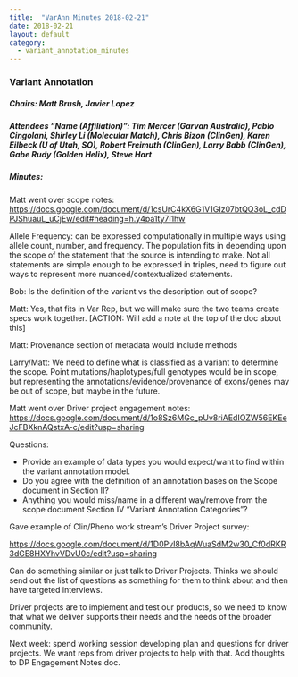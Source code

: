 ```yaml
---
title:  "VarAnn Minutes 2018-02-21"
date: 2018-02-21
layout: default
category:
  - variant_annotation_minutes
---
```


### Variant Annotation
##### Chairs: Matt Brush, Javier Lopez
##### Attendees “Name (Affiliation)”: Tim Mercer (Garvan Australia), Pablo Cingolani, Shirley Li (Molecular Match), Chris Bizon (ClinGen), Karen Eilbeck (U of Utah, SO), Robert Freimuth (ClinGen), Larry Babb (ClinGen), Gabe Rudy (Golden Helix), Steve Hart


##### Minutes:

Matt went over scope notes: https://docs.google.com/document/d/1csUrC4kX6G1V1GIz07btQQ3oL_cdDPJShuauL_uCjEw/edit#heading=h.y4pa1ty7i1hw

Allele Frequency: can be expressed computationally in multiple ways using allele count, number, and frequency.  The population fits in depending upon the scope of the statement that the source is intending to make. Not all statements are simple enough to be expressed in triples, need to figure out ways to represent more nuanced/contextualized statements.

Bob: Is the definition of the variant vs the description out of scope?

Matt: Yes, that fits in Var Rep, but we will make sure the two teams create specs work together. [ACTION: Will add a note at the top of the doc about this]

Matt: Provenance section of metadata would include methods

Larry/Matt: We need to define what is classified as a variant to determine the scope.  Point mutations/haplotypes/full genotypes would be in scope, but representing the annotations/evidence/provenance of exons/genes may be out of scope, but maybe in the future.

Matt went over Driver project engagement notes: https://docs.google.com/document/d/1o8Sz6MGc_pUv8riAEdIOZW56EKEeJcFBXknAQstxA-c/edit?usp=sharing 

Questions: 
- Provide an example of data types you would expect/want to find within the variant annotation model.
- Do you agree with the definition of an annotation bases on the Scope document in Section II?
- Anything you would miss/name in a different way/remove from the scope document Section IV “Variant Annotation Categories”?

Gave example of Clin/Pheno work stream’s Driver Project survey: 

https://docs.google.com/document/d/1D0PvI8bAqWuaSdM2w30_Cf0dRKR3dGE8HXYhvVDvU0c/edit?usp=sharing 

Can do something similar or just talk to Driver Projects.  Thinks we should send out the list of questions as something for them to think about and then have targeted interviews.

Driver projects are to implement and test our products, so we need to know that what we deliver supports their needs and the needs of the broader community.

Next week: spend working session developing plan and questions for driver projects.  We want reps from driver projects to help with that.  Add thoughts to DP Engagement Notes doc.
